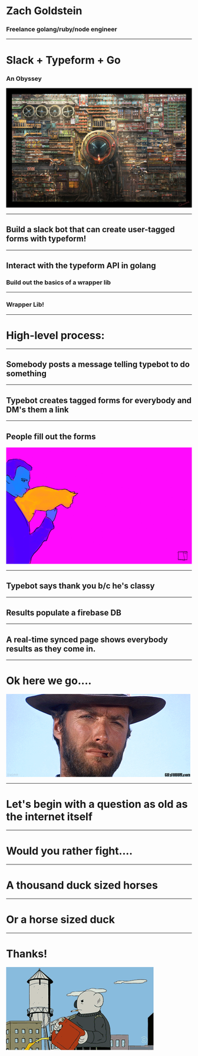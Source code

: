 # Zach Goldstein
### Freelance golang/ruby/node engineer

---


# Slack + Typeform + Go
### An Obyssey

![](./imgs/tumblr_mtcnbxpr2A1qdkeiao5_r1_1280.jpg)

---

## Build a slack bot that can create user-tagged forms with typeform!

---

## Interact with the typeform API in golang
### Build out the basics of a wrapper lib

---

### Wrapper Lib!


---

# High-level process:

---

## Somebody posts a message telling typebot to do something

---

## Typebot creates tagged forms for everybody and DM's them a link

---

## People fill out the forms

![](./imgs/9dNkgm1.gif)

---

## Typebot says thank you b/c he's classy

---

## Results populate a firebase DB

---

## A real-time synced page shows everybody results as they come in.

---

# Ok here we go....
![](./imgs/giphy-1.gif)

---

# Let's begin with a question as old as the internet itself

---

# Would you rather fight....

---

# A thousand duck sized horses

---

# Or a horse sized duck

---

# Thanks!
![](./imgs/wPDTm.gif)
